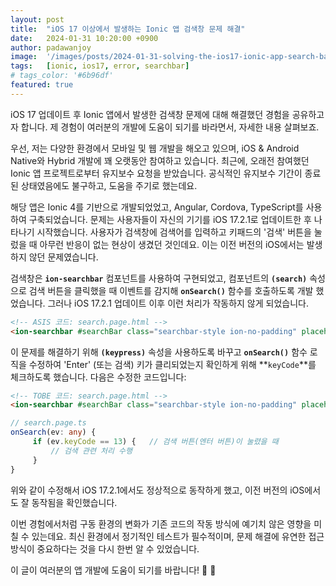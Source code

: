 ```yaml
---
layout: post
title:  "iOS 17 이상에서 발생하는 Ionic 앱 검색창 문제 해결"
date:   2024-01-31 10:20:00 +0900
author: padawanjoy
image:  '/images/posts/2024-01-31-solving-the-ios17-ionic-app-search-bar-issue/01.png'
tags:   [ionic, ios17, error, searchbar]
# tags_color: '#6b96df'
featured: true
---
```

iOS 17 업데이트 후 Ionic 앱에서 발생한 검색창 문제에 대해 해결했던 경험을 공유하고자 합니다. 제 경험이 여러분의 개발에 도움이 되기를 바라면서, 자세한 내용 살펴보죠.

우선, 저는 다양한 환경에서 모바일 및 웹 개발을 해오고 있으며, iOS & Android Native와 Hybrid 개발에 꽤 오랫동안 참여하고 있습니다. 최근에, 오래전 참여했던 Ionic 앱 프로젝트로부터 유지보수 요청을 받았습니다. 공식적인 유지보수 기간이 종료된 상태였음에도 불구하고, 도움을 주기로 했는데요.

해당 앱은 Ionic 4를 기반으로 개발되었었고, Angular, Cordova, TypeScript를 사용하여 구축되었습니다. 문제는 사용자들이 자신의 기기를 iOS 17.2.1로 업데이트한 후 나타나기 시작했습니다. 사용자가 검색창에 검색어를 입력하고 키패드의 '검색' 버튼을 눌렀을 때 아무런 반응이 없는 현상이 생겼던 것인데요. 이는 이전 버전의 iOS에서는 발생하지 않던 문제였습니다.

검색창은 **`ion-searchbar`** 컴포넌트를 사용하여 구현되었고, 컴포넌트의 **`(search)`** 속성으로 검색 버튼을 클릭했을 때 이벤트를 감지해 **`onSearch()`** 함수를 호출하도록 개발 했었습니다. 그러나 iOS 17.2.1 업데이트 이후 이런 처리가 작동하지 않게 되었습니다.

```html
<!-- ASIS 코드: search.page.html -->
<ion-searchbar #searchBar class="searchbar-style ion-no-padding" placeholder="Please enter your search term" cancelButtonIcon="close-circle" (search)="onSearch($event)"></ion-searchbar>
```

이 문제를 해결하기 위해 **`(keypress)`** 속성을 사용하도록 바꾸고 **`onSearch()`** 함수 로직을 수정하여 'Enter' (또는 검색) 키가 클리되었는지 확인하게 위해 **`keyCode`**를 체크하도록 했습니다. 다음은 수정한 코드입니다:

```html
<!-- TOBE 코드: search.page.html -->
<ion-searchbar #searchBar class="searchbar-style ion-no-padding" placeholder="Please enter your search term" cancelButtonIcon="close-circle" (keypress)="onSearch($event)"></ion-searchbar>
```

```ts
// search.page.ts
onSearch(ev: any) {
     if (ev.keyCode == 13) {   // 검색 버튼(엔터 버튼)이 눌렸을 때
         // 검색 관련 처리 수행
     }
}
```

위와 같이 수정해서 iOS 17.2.1에서도 정상적으로 동작하게 했고, 이전 버전의 iOS에서도 잘 동작됨을 확인했습니다.

이번 경험에서처럼 구동 환경의 변화가 기존 코드의 작동 방식에 예기치 않은 영향을 미칠 수 있는데요. 최신 환경에서 정기적인 테스트가 필수적이며, 문제 해결에 유연한 접근 방식이 중요하다는 것을 다시 한번 알 수 있었습니다.

이 글이 여러분의 앱 개발에 도움이 되기를 바랍니다! 🚀 🖖